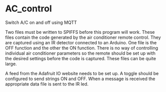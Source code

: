 # AC_control
Switch A/C on and off using MQTT

Two files must be written to SPIFFS before this program will work. These files contain the code generated by the air conditioner
remote control. They are captured using an IR detector connected to an Arduino. One file is the OFF function and the other the ON
function. There is no way of controlling individual air conditioner parameters so the remote should be set up with the desired
settings before the code is captured. These files can be quite large.

A feed from the Adafruit IO website needs to be set up. A toggle should be configured to send strings ON and OFF. When a message is
received the appropriate data file is sent to the IR led.

